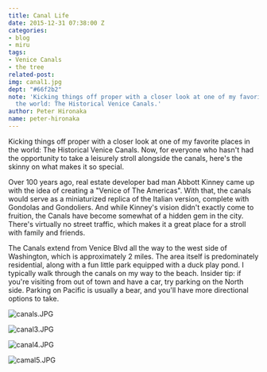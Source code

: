 ```yaml
---
title: Canal Life
date: 2015-12-31 07:38:00 Z
categories:
- blog
- miru
tags:
- Venice Canals
- the tree
related-post: 
img: canal1.jpg
dept: "#66f2b2"
note: 'Kicking things off proper with a closer look at one of my favorite places in
  the world: The Historical Venice Canals.'
author: Peter Hironaka
name: peter-hironaka
---
```


Kicking things off proper with a closer look at one of my favorite places in the world: The Historical Venice Canals. Now, for everyone who hasn't had the opportunity to take a leisurely stroll alongside the canals, here's the skinny on what makes it so special.

Over 100 years ago, real estate developer bad man Abbott Kinney came up with the idea of creating a "Venice of The Americas". With that, the canals would serve as a miniaturized replica of the Italian version, complete with Gondolas and Gondoliers. And while Kinney's vision didn't exactly come to fruition, the Canals have become somewhat of a hidden gem in the city. There's virtually no street traffic, which makes it a great place for a stroll with family and friends.

The Canals extend from Venice Blvd all the way to the west side of Washington, which is approximately 2 miles. The area itself is predominately residential, along with a fun little park equipped with a duck play pond. I typically walk through the canals on my way to the beach. Insider tip: if you're visiting from out of town and have a car, try parking on the North side. Parking on Pacific is usually a bear, and you'll have more directional options to take.

![canals.JPG](/uploads/canals.jpg)

![canal3.JPG](/uploads/canal3.jpg)

![canal4.JPG](/uploads/canal4.jpg)

![camal5.JPG](/uploads/camal5.jpg)
